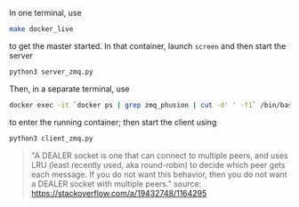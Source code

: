 
In one terminal, use

```bash
make docker_live
```

to get the master started. In that container, launch `screen` and then start the server

```bash
python3 server_zmq.py
```

Then, in a separate terminal, use

```bash
docker exec -it `docker ps | grep zmq_phusion | cut -d' ' -f1` /bin/bash
```

to enter the running container; then start the client using

```bash
python3 client_zmq.py
```


> "A DEALER socket is one that can connect to multiple peers, and uses LRU (least recently used, aka round-robin) to decide which peer gets each message. If you do not want this behavior, then you do not want a DEALER socket with multiple peers."
source: https://stackoverflow.com/a/19432748/1164295
